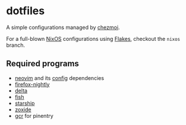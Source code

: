 # dotfiles

A simple configurations managed by [chezmoi](https://www.chezmoi.io/).

For a full-blown [NixOS](https://nixos.org/) configurations using [Flakes](https://nixos.wiki/wiki/Flakes), checkout the `nixos` branch.

## Required programs

- [neovim](https://neovim.io/) and its [config](https://github.com/archbung/nvim) dependencies
- [firefox-nightly](https://www.mozilla.org/en-US/firefox/channel/desktop/#nightly)
- [delta](https://github.com/dandavison/delta)
- [fish](https://fishshell.com/)
- [starship](https://starship.rs/)
- [zoxide](https://github.com/ajeetdsouza/zoxide)
- [gcr](https://gitlab.gnome.org/GNOME/gcr) for pinentry

